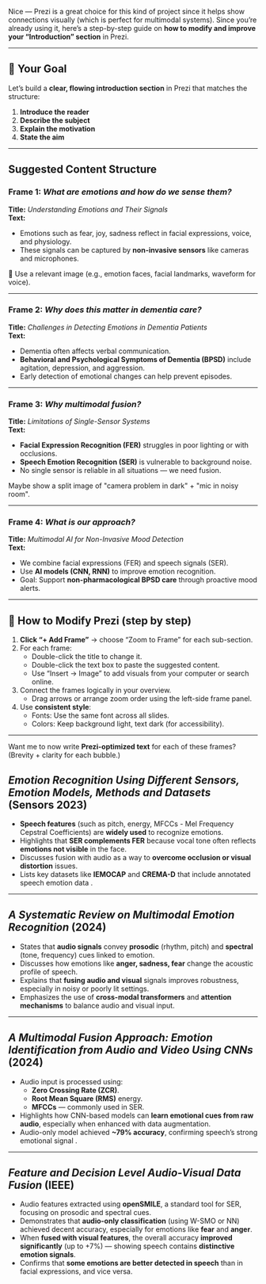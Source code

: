 Nice — Prezi is a great choice for this kind of project since it helps show connections visually (which is perfect for multimodal systems). Since you’re already using it, here’s a step-by-step guide on **how to modify and improve your “Introduction” section** in Prezi.

---

## 🔧 Your Goal
Let’s build a **clear, flowing introduction section** in Prezi that matches the structure:

1. **Introduce the reader**
2. **Describe the subject**
3. **Explain the motivation**
4. **State the aim**

---

## Suggested Content Structure

### Frame 1: *What are emotions and how do we sense them?*
**Title:** *Understanding Emotions and Their Signals*  
**Text:**
- Emotions such as fear, joy, sadness reflect in facial expressions, voice, and physiology.
- These signals can be captured by **non-invasive sensors** like cameras and microphones.

📸 Use a relevant image (e.g., emotion faces, facial landmarks, waveform for voice).

---

### Frame 2: *Why does this matter in dementia care?*  
**Title:** *Challenges in Detecting Emotions in Dementia Patients*  
**Text:**
- Dementia often affects verbal communication.
- **Behavioral and Psychological Symptoms of Dementia (BPSD)** include agitation, depression, and aggression.
- Early detection of emotional changes can help prevent episodes.

---

### Frame 3: *Why multimodal fusion?*  
**Title:** *Limitations of Single-Sensor Systems*  
**Text:**
- **Facial Expression Recognition (FER)** struggles in poor lighting or with occlusions.
- **Speech Emotion Recognition (SER)** is vulnerable to background noise.
- No single sensor is reliable in all situations — we need fusion.

 Maybe show a split image of "camera problem in dark" + "mic in noisy room".

---

### Frame 4: *What is our approach?*  
**Title:** *Multimodal AI for Non-Invasive Mood Detection*  
**Text:**
- We combine facial expressions (FER) and speech signals (SER).
- Use **AI models (CNN, RNN)** to improve emotion recognition.
- Goal: Support **non-pharmacological BPSD care** through proactive mood alerts.

---

## 🧭 How to Modify Prezi (step by step)

1. **Click “+ Add Frame”** → choose “Zoom to Frame” for each sub-section.
2. For each frame:
   - Double-click the title to change it.
   - Double-click the text box to paste the suggested content.
   - Use “Insert → Image” to add visuals from your computer or search online.
3. Connect the frames logically in your overview.
   - Drag arrows or arrange zoom order using the left-side frame panel.
4. Use **consistent style**:
   - Fonts: Use the same font across all slides.
   - Colors: Keep background light, text dark (for accessibility).

---

Want me to now write **Prezi-optimized text** for each of these frames? (Brevity + clarity for each bubble.)


## *Emotion Recognition Using Different Sensors, Emotion Models, Methods and Datasets* (Sensors 2023)

- **Speech features** (such as pitch, energy, MFCCs - Mel Frequency Cepstral Coefficients) are **widely used** to recognize emotions.
- Highlights that **SER complements FER** because vocal tone often reflects **emotions not visible** in the face.
- Discusses fusion with audio as a way to **overcome occlusion or visual distortion** issues.
- Lists key datasets like **IEMOCAP** and **CREMA-D** that include annotated speech emotion data .

---

## *A Systematic Review on Multimodal Emotion Recognition* (2024)

- States that **audio signals** convey **prosodic** (rhythm, pitch) and **spectral** (tone, frequency) cues linked to emotion.
- Discusses how emotions like **anger, sadness, fear** change the acoustic profile of speech.
- Explains that **fusing audio and visual** signals improves robustness, especially in noisy or poorly lit settings.
- Emphasizes the use of **cross-modal transformers** and **attention mechanisms** to balance audio and visual input.

---

## *A Multimodal Fusion Approach: Emotion Identification from Audio and Video Using CNNs* (2024)

- Audio input is processed using:
  - **Zero Crossing Rate (ZCR)**.
  - **Root Mean Square (RMS)** energy.
  - **MFCCs** — commonly used in SER.
- Highlights how CNN-based models can **learn emotional cues from raw audio**, especially when enhanced with data augmentation.
- Audio-only model achieved **~79% accuracy**, confirming speech’s strong emotional signal .

---

## *Feature and Decision Level Audio-Visual Data Fusion* (IEEE)

- Audio features extracted using **openSMILE**, a standard tool for SER, focusing on prosodic and spectral cues.
- Demonstrates that **audio-only classification** (using W-SMO or NN) achieved decent accuracy, especially for emotions like **fear** and **anger**.
- When **fused with visual features**, the overall accuracy **improved significantly** (up to +7%) — showing speech contains **distinctive emotion signals**.
- Confirms that **some emotions are better detected in speech** than in facial expressions, and vice versa.

